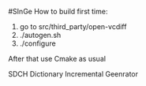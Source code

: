 #SInGe
How to build first time:
1) go to src/third_party/open-vcdiff
2) ./autogen.sh
3) ./configure

After that use Cmake as usual

SDCH Dictionary Incremental Geenrator
